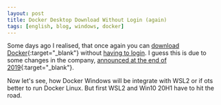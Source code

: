 ```yaml
---
layout: post
title: Docker Desktop Download Without Login (again)
tags: [english, blog, windows, docker]
---
```

Some days ago I realised, that once again you can
[download Docker](
    https://www.docker.com/get-started
){:target="_blank"}
without [having to login](2019/10/27/not-downloading-docker.html). I guess this is due to some changes
in the company,
[announced at the end of 2019](
    https://www.heise.de/newsticker/meldung/Docker-verkauft-Enterprise-Geschaeft-und-bekommt-neuen-CEO-4585658.html
){:target="_blank"}.

Now let's see, how Docker Windows will be integrate with WSL2 or if ots better to run Docker Linux. But first WSL2 and Win10 20H1 have to hit the road.
